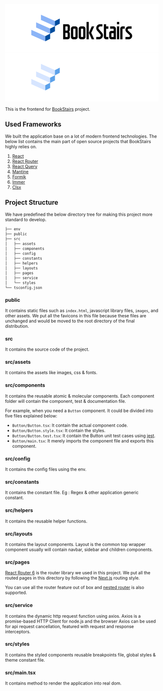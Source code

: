 ![BookStairs Poster](../docs/images/github-poster.png#gh-light-mode-only)
![BookStairs Poster](../docs/images/github-poster-dark.png#gh-dark-mode-only)

This is the frontend for [BookStairs](https://github.com/bookstairs/bookstairs) project.

## Used Frameworks

We built the application base on a lot of modern frontend technologies. The below list contains the main part of open
source projects that BookStairs highly relies on.

1. [React](https://github.com/facebook/react)
2. [React Router](https://github.com/remix-run/react-router)
3. [React Query](https://github.com/tannerlinsley/react-query)
4. [Mantine](https://mantine.dev/)
5. [Formik](https://github.com/formik/formik)
6. [Immer](https://github.com/immerjs/use-immer)
7. [Clsx](https://github.com/lukeed/clsx)

## Project Structure

We have predefined the below directory tree for making this project more standard to develop.

```text
├── env
├── public
├── src
│   ├── assets
│   ├── components
│   ├── config
│   ├── constants
│   ├── helpers
│   ├── layouts
│   ├── pages
│   ├── service
│   └── styles
└── tsconfig.json
```

### public

It contains static files such as `index.html`, javascript library files, `images`, and other assets.
We put all the favicons in this file because these files are unchanged and would be moved to the root directory of the
final distribution.

### src

It contains the source code of the project.

### src/assets

It contains the assets like images, css & fonts.

### src/components

It contains the reusable atomic & molecular components. Each component folder will contain the component, test &
documentation file.

For example, when you need a `Button` component. It could be divided into five files explained below:

* `Button/Button.tsx`: It contain the actual component code.
* `Button/Button.style.tsx`: It contain the styles.
* `Button/Button.test.tsx`: It contain the Button unit test cases using [jest](https://jestjs.io/).
* `Button/main.tsx`: It merely imports the component file and exports this component.

### src/config

It contains the config files using the env.

### src/constants

It contains the constant file. Eg : Regex & other application generic constant.

### src/helpers

It contains the reusable helper functions.

### src/layouts

It contains the layout components. Layout is the common top wrapper component usually will contain navbar,
sidebar and children components.

### src/pages

[React Router 6](https://reactrouter.com/docs/en/v6) is the router library we used in this project. We put all the
routed pages in this directory by following the [Next.js](https://nextjs.org/docs/routing/introduction) routing style.

You can use all the router feature out of box
and [nested router](https://reactrouter.com/docs/en/v6/getting-started/tutorial#nested-routes)
is also supported.

### src/service

It contains the dynamic http request function using axios. Axios is a promise-based HTTP Client for node.js and the
browser Axios can be used for api request cancellation, featured with request and response interceptors.

### src/styles

It contains the styled components reusable breakpoints file, global styles & theme constant file.

### src/main.tsx

It contains method to render the application into real dom.
